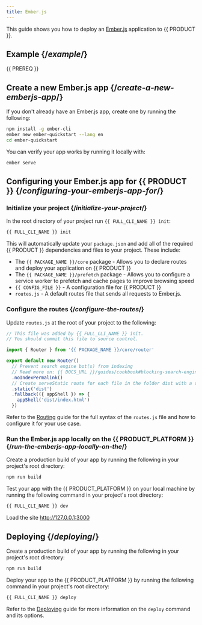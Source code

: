 ```yaml
---
title: Ember.js
---
```


This guide shows you how to deploy an [Ember.js](https://emberjs.com/) application to {{ PRODUCT }}.

## Example {/*example*/}

<ExampleButtons
  title="Ember.js"
  siteUrl="https://layer0-docs-layer0-emberjs-example-default.layer0-limelight.link"
  repoUrl="https://github.com/layer0-docs/layer0-emberjs-example" 
  deployFromRepo />

{{ PREREQ }}

## Create a new Ember.js app {/*create-a-new-emberjs-app*/}

If you don't already have an Ember.js app, create one by running the following:

```bash
npm install -g ember-cli
ember new ember-quickstart --lang en
cd ember-quickstart
```

You can verify your app works by running it locally with:

```bash
ember serve
```

## Configuring your Ember.js app for {{ PRODUCT }} {/*configuring-your-emberjs-app-for*/}

### Initialize your project {/*initialize-your-project*/}

In the root directory of your project run `{{ FULL_CLI_NAME }} init`:

```bash
{{ FULL_CLI_NAME }} init
```

This will automatically update your `package.json` and add all of the required {{ PRODUCT }} dependencies and files to your project. These include:

- The `{{ PACKAGE_NAME }}/core` package - Allows you to declare routes and deploy your application on {{ PRODUCT }}
- The `{{ PACKAGE_NAME }}/prefetch` package - Allows you to configure a service worker to prefetch and cache pages to improve browsing speed
- `{{ CONFIG_FILE }}` - A configuration file for {{ PRODUCT }}
- `routes.js` - A default routes file that sends all requests to Ember.js.

### Configure the routes {/*configure-the-routes*/}

Update `routes.js` at the root of your project to the following:

```js
// This file was added by {{ FULL_CLI_NAME }} init.
// You should commit this file to source control.

import { Router } from '{{ PACKAGE_NAME }}/core/router'

export default new Router()
  // Prevent search engine bot(s) from indexing
  // Read more on: {{ DOCS_URL }}/guides/cookbook#blocking-search-engine-crawlers
  .noIndexPermalink()
  // Create serveStatic route for each file in the folder dist with a cache-control header of 's-maxage=315360000'
  .static('dist')
  .fallback(({ appShell }) => {
    appShell('dist/index.html')
  })
```

Refer to the [Routing](routing) guide for the full syntax of the `routes.js` file and how to configure it for your use case.

### Run the Ember.js app locally on the {{ PRODUCT_PLATFORM }} {/*run-the-emberjs-app-locally-on-the*/}

Create a production build of your app by running the following in your project's root directory:

```bash
npm run build
```

Test your app with the {{ PRODUCT_PLATFORM }} on your local machine by running the following command in your project's root directory:

```bash
{{ FULL_CLI_NAME }} dev
```

Load the site http://127.0.0.1:3000

## Deploying {/*deploying*/}

Create a production build of your app by running the following in your project's root directory:

```bash
npm run build
```

Deploy your app to the {{ PRODUCT_PLATFORM }} by running the following command in your project's root directory:

```bash
{{ FULL_CLI_NAME }} deploy
```

Refer to the [Deploying](deploy_apps) guide for more information on the `deploy` command and its options.
